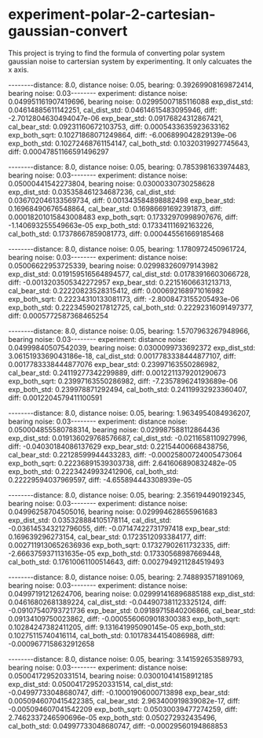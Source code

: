 # experiment-polar-2-cartesian-gaussian-convert


This project is trying to find the formula of converting polar system gaussian noise to cartersian system by experimenting. It only calcuates the x axis.

--------distance: 8.0, distance noise: 0.05, bearing: 0.39269908169872414, bearing noise: 0.03--------
experiment: distance noise: 0.049951161907419696, bearing noise: 0.02995007185116088
exp_dist_std: 0.04614885611142251, cal_dist_std: 0.04614615483095946, diff: -2.7012804630494047e-06
exp_bear_std: 0.09176824312867421, cal_bear_std: 0.09231160672103753, diff: 0.0005433635923633162
exp_both_sqrt: 0.10271868071249864, diff: -6.006899042829139e-06
exp_both_std: 0.10272468761154147, cal_both_std: 0.10320319927745643, diff: 0.00047851166591496297


--------distance: 8.0, distance noise: 0.05, bearing: 0.7853981633974483, bearing noise: 0.03--------
experiment: distance noise: 0.05000441542273804, bearing noise: 0.03000330730258628
exp_dist_std: 0.035358461234687236, cal_dist_std: 0.036702046133569734, diff: 0.001343584898882498
exp_bear_std: 0.16968490676548864, cal_bear_std: 0.16986691692391873, diff: 0.00018201015843008483
exp_both_sqrt: 0.17332970998907676, diff: -1.140693255549663e-05
exp_both_std: 0.17334111692163226, cal_both_std: 0.17378667859081773, diff: 0.000445561669185468


--------distance: 8.0, distance noise: 0.05, bearing: 1.1780972450961724, bearing noise: 0.03--------
experiment: distance noise: 0.05006622953725339, bearing noise: 0.029983260979143982
exp_dist_std: 0.019159516564894577, cal_dist_std: 0.01783916603066728, diff: -0.0013203505342272957
exp_bear_std: 0.22151606631213713, cal_bear_std: 0.22220823528315412, diff: 0.000692168971016982
exp_both_sqrt: 0.22234310133081173, diff: -2.8008473155205493e-06
exp_both_std: 0.22234590217812725, cal_both_std: 0.22292316091497377, diff: 0.0005772587368465254


--------distance: 8.0, distance noise: 0.05, bearing: 1.5707963267948966, bearing noise: 0.03--------
experiment: distance noise: 0.04999840507542039, bearing noise: 0.0300099733692372
exp_dist_std: 3.0615193369043186e-18, cal_dist_std: 0.0017783338444877107, diff: 0.0017783338444877076
exp_bear_std: 0.23997163550286982, cal_bear_std: 0.24119277342299889, diff: 0.0012211379201290673
exp_both_sqrt: 0.23997163550286982, diff: -7.235789624193689e-06
exp_both_std: 0.239978871292494, cal_both_std: 0.24119932923360407, diff: 0.0012204579411100591


--------distance: 8.0, distance noise: 0.05, bearing: 1.9634954084936207, bearing noise: 0.03--------
experiment: distance noise: 0.050004855580788314, bearing noise: 0.029987588112864436
exp_dist_std: 0.019136029768576687, cal_dist_std: -0.0211658110927996, diff: -0.04030184086137629
exp_bear_std: 0.22154400668438756, cal_bear_std: 0.22128599944433283, diff: -0.00025800724005473064
exp_both_sqrt: 0.22236891539303738, diff: 2.641606890832482e-05
exp_both_std: 0.22234249932412906, cal_both_std: 0.22229594037969597, diff: -4.655894443308939e-05


--------distance: 8.0, distance noise: 0.05, bearing: 2.356194490192345, bearing noise: 0.03--------
experiment: distance noise: 0.04996258704505016, bearing noise: 0.029994628655961683
exp_dist_std: 0.035328884105178114, cal_dist_std: -0.036145343212796055, diff: -0.07147422731797418
exp_bear_std: 0.169639296273154, cal_bear_std: 0.1723512093384177, diff: 0.0027119130652636936
exp_both_sqrt: 0.17327902611732335, diff: -2.6663759371131635e-05
exp_both_std: 0.17330568987669448, cal_both_std: 0.17610061100514643, diff: 0.0027949211284519493


--------distance: 8.0, distance noise: 0.05, bearing: 2.748893571891069, bearing noise: 0.03--------
experiment: distance noise: 0.04997191212624706, bearing noise: 0.029991416896885188
exp_dist_std: 0.04616802681389224, cal_dist_std: -0.044907381123325124, diff: -0.09107540793721736
exp_bear_std: 0.09189715840206866, cal_bear_std: 0.09134109750023862, diff: -0.0005560609018300383
exp_both_sqrt: 0.10284247382411205, diff: 9.131641995090145e-05
exp_both_std: 0.10275115740416114, cal_both_std: 0.10178344154086988, diff: -0.0009677158632912658


--------distance: 8.0, distance noise: 0.05, bearing: 3.141592653589793, bearing noise: 0.03--------
experiment: distance noise: 0.050041729520331514, bearing noise: 0.030010414158912185
exp_dist_std: 0.050041729520331514, cal_dist_std: -0.04997733048680747, diff: -0.10001906000713898
exp_bear_std: 0.0050946070415422385, cal_bear_std: 2.963400919839082e-17, diff: -0.005094607041542209
exp_both_sqrt: 0.05030039477274259, diff: 2.7462337246590696e-05
exp_both_std: 0.050272932435496, cal_both_std: 0.04997733048680747, diff: -0.00029560194868853

